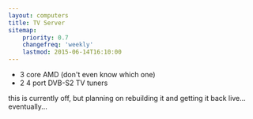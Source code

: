 ```yaml
---
layout: computers
title: TV Server
sitemap:
    priority: 0.7
    changefreq: 'weekly'
    lastmod: 2015-06-14T16:10:00
---
```

* 3 core AMD (don't even know which one)
* 2 4 port DVB-S2 TV tuners

this is currently off, but planning on rebuilding it and getting it back live... eventually...
